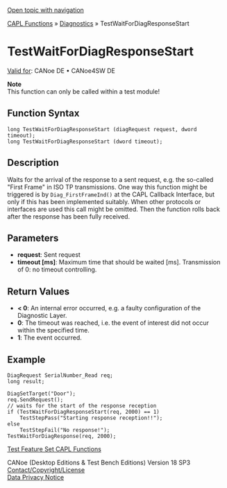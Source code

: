 [Open topic with navigation](../../../../../CANoeDEFamily.htm#Topics/CAPLFunctions/Test/Functions/CAPLfunctionTestWaitForDiagResponseStart.md)

[CAPL Functions](../../CAPLfunctions.md) » [Diagnostics](../../Diagnostics/CAPLfunctionsDiagnosticsOverview.md) » TestWaitForDiagResponseStart

# TestWaitForDiagResponseStart

[Valid for](../../../Shared/FeatureAvailability.md): CANoe DE • CANoe4SW DE

**Note**  
This function can only be called within a test module!

## Function Syntax

```plaintext
long TestWaitForDiagResponseStart (diagRequest request, dword timeout);
long TestWaitForDiagResponseStart (dword timeout);
```

## Description

Waits for the arrival of the response to a sent request, e.g. the so-called "First Frame" in ISO TP transmissions. One way this function might be triggered is by `Diag_FirstFrameInd()` at the CAPL Callback Interface, but only if this has been implemented suitably. When other protocols or interfaces are used this call might be omitted. Then the function rolls back after the response has been fully received.

## Parameters

- **request**: Sent request
- **timeout [ms]**: Maximum time that should be waited [ms]. Transmission of 0: no timeout controlling.

## Return Values

- **< 0**: An internal error occurred, e.g. a faulty configuration of the Diagnostic Layer.
- **0**: The timeout was reached, i.e. the event of interest did not occur within the specified time.
- **1**: The event occurred.

## Example

```plaintext
DiagRequest SerialNumber_Read req;
long result;

DiagSetTarget("Door");
req.SendRequest();
// waits for the start of the response reception
if (TestWaitForDiagResponseStart(req, 2000) == 1)
    TestStepPass("Starting response reception!!");
else
    TestStepFail("No response!");
TestWaitForDiagResponse(req, 2000);
```

[Test Feature Set CAPL Functions](../CAPLfunctionsTFSOverview.md)

CANoe (Desktop Editions & Test Bench Editions) Version 18 SP3  
[Contact/Copyright/License](../../../Shared/ContactCopyrightLicense.md)  
[Data Privacy Notice](https://www.vector.com/int/en/company/get-info/privacy-policy/)
